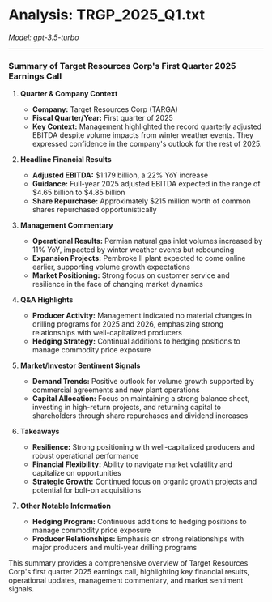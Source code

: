 # Analysis: TRGP_2025_Q1.txt

*Model: gpt-3.5-turbo*

---

### Summary of Target Resources Corp's First Quarter 2025 Earnings Call

1. **Quarter & Company Context**
   - **Company:** Target Resources Corp (TARGA)
   - **Fiscal Quarter/Year:** First quarter of 2025
   - **Key Context:** Management highlighted the record quarterly adjusted EBITDA despite volume impacts from winter weather events. They expressed confidence in the company's outlook for the rest of 2025.

2. **Headline Financial Results**
   - **Adjusted EBITDA:** $1.179 billion, a 22% YoY increase
   - **Guidance:** Full-year 2025 adjusted EBITDA expected in the range of $4.65 billion to $4.85 billion
   - **Share Repurchase:** Approximately $215 million worth of common shares repurchased opportunistically

3. **Management Commentary**
   - **Operational Results:** Permian natural gas inlet volumes increased by 11% YoY, impacted by winter weather events but rebounding
   - **Expansion Projects:** Pembroke II plant expected to come online earlier, supporting volume growth expectations
   - **Market Positioning:** Strong focus on customer service and resilience in the face of changing market dynamics

4. **Q&A Highlights**
   - **Producer Activity:** Management indicated no material changes in drilling programs for 2025 and 2026, emphasizing strong relationships with well-capitalized producers
   - **Hedging Strategy:** Continual additions to hedging positions to manage commodity price exposure

5. **Market/Investor Sentiment Signals**
   - **Demand Trends:** Positive outlook for volume growth supported by commercial agreements and new plant operations
   - **Capital Allocation:** Focus on maintaining a strong balance sheet, investing in high-return projects, and returning capital to shareholders through share repurchases and dividend increases

6. **Takeaways**
   - **Resilience:** Strong positioning with well-capitalized producers and robust operational performance
   - **Financial Flexibility:** Ability to navigate market volatility and capitalize on opportunities
   - **Strategic Growth:** Continued focus on organic growth projects and potential for bolt-on acquisitions

7. **Other Notable Information**
   - **Hedging Program:** Continuous additions to hedging positions to manage commodity price exposure
   - **Producer Relationships:** Emphasis on strong relationships with major producers and multi-year drilling programs

This summary provides a comprehensive overview of Target Resources Corp's first quarter 2025 earnings call, highlighting key financial results, operational updates, management commentary, and market sentiment signals.
